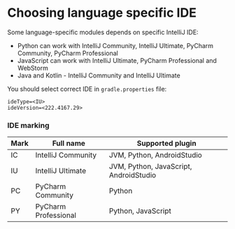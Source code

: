 # Choosing language specific IDE

Some language-specific modules depends on specific IntelliJ IDE:
* Python can work with IntelliJ Community, IntelliJ Ultimate, PyCharm Community, PyCharm Professional
* JavaScript can work with IntelliJ Ultimate, PyCharm Professional and WebStorm
* Java and Kotlin - IntelliJ Community and IntelliJ Ultimate

You should select correct IDE in `gradle.properties` file:
```
ideType=<IU>
ideVersion=<222.4167.29>
```

### IDE marking

| Mark | Full name            | Supported plugin                       |
|------|----------------------|----------------------------------------|
| IC   | IntelliJ Community   | JVM, Python, AndroidStudio             |
| IU   | IntelliJ Ultimate    | JVM, Python, JavaScript, AndroidStudio |
| PC   | PyCharm Community    | Python                                 |
| PY   | PyCharm Professional | Python, JavaScript                     |
